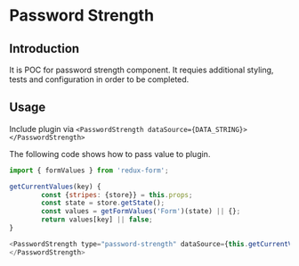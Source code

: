# Password Strength

## Introduction

It is POC for password strength component. It requies additional styling, 
tests and configuration in order to be completed.

## Usage

Include plugin via 
`<PasswordStrength dataSource={DATA_STRING}></PasswordStrength>`


The following code shows how to pass value to plugin.
```javascript
import { formValues } from 'redux-form';

getCurrentValues(key) {
        const {stripes: {store}} = this.props;
        const state = store.getState();
        const values = getFormValues('Form')(state) || {};
        return values[key] || false;
}

<PasswordStrength type="password-strength" dataSource={this.getCurrentValues("InputName")}>
</PasswordStrength>
```